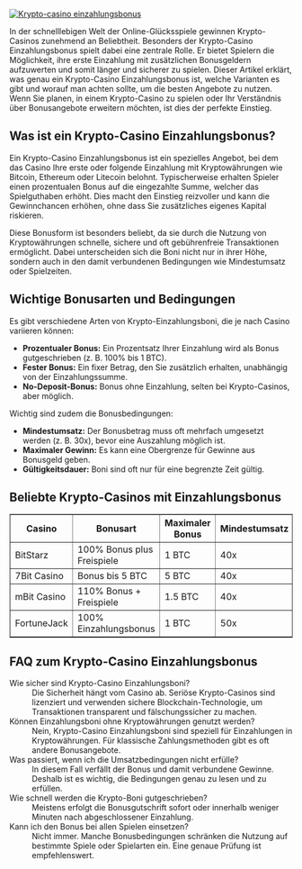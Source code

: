 [![Krypto-casino einzahlungsbonus](https://123-caf.pages.dev/gitsignup.png)](https://vrmoo.ru/Bt82HjjY)

<p>In der schnelllebigen Welt der Online-Glücksspiele gewinnen Krypto-Casinos zunehmend an Beliebtheit. Besonders der Krypto-Casino Einzahlungsbonus spielt dabei eine zentrale Rolle. Er bietet Spielern die Möglichkeit, ihre erste Einzahlung mit zusätzlichen Bonusgeldern aufzuwerten und somit länger und sicherer zu spielen. Dieser Artikel erklärt, was genau ein Krypto-Casino Einzahlungsbonus ist, welche Varianten es gibt und worauf man achten sollte, um die besten Angebote zu nutzen. Wenn Sie planen, in einem Krypto-Casino zu spielen oder Ihr Verständnis über Bonusangebote erweitern möchten, ist dies der perfekte Einstieg.</p>  <h2>Was ist ein Krypto-Casino Einzahlungsbonus?</h2> <p>Ein Krypto-Casino Einzahlungsbonus ist ein spezielles Angebot, bei dem das Casino Ihre erste oder folgende Einzahlung mit Kryptowährungen wie Bitcoin, Ethereum oder Litecoin belohnt. Typischerweise erhalten Spieler einen prozentualen Bonus auf die eingezahlte Summe, welcher das Spielguthaben erhöht. Dies macht den Einstieg reizvoller und kann die Gewinnchancen erhöhen, ohne dass Sie zusätzliches eigenes Kapital riskieren.</p> <p>Diese Bonusform ist besonders beliebt, da sie durch die Nutzung von Kryptowährungen schnelle, sichere und oft gebührenfreie Transaktionen ermöglicht. Dabei unterscheiden sich die Boni nicht nur in ihrer Höhe, sondern auch in den damit verbundenen Bedingungen wie Mindestumsatz oder Spielzeiten.</p>  <h2>Wichtige Bonusarten und Bedingungen</h2> <p>Es gibt verschiedene Arten von Krypto-Einzahlungsboni, die je nach Casino variieren können:</p> <ul>   <li><strong>Prozentualer Bonus:</strong> Ein Prozentsatz Ihrer Einzahlung wird als Bonus gutgeschrieben (z. B. 100% bis 1 BTC).</li>   <li><strong>Fester Bonus:</strong> Ein fixer Betrag, den Sie zusätzlich erhalten, unabhängig von der Einzahlungssumme.</li>   <li><strong>No-Deposit-Bonus:</strong> Bonus ohne Einzahlung, selten bei Krypto-Casinos, aber möglich.</li> </ul> <p>Wichtig sind zudem die Bonusbedingungen:</p> <ul>   <li><strong>Mindestumsatz:</strong> Der Bonusbetrag muss oft mehrfach umgesetzt werden (z. B. 30x), bevor eine Auszahlung möglich ist.</li>   <li><strong>Maximaler Gewinn:</strong> Es kann eine Obergrenze für Gewinne aus Bonusgeld geben.</li>   <li><strong>Gültigkeitsdauer:</strong> Boni sind oft nur für eine begrenzte Zeit gültig.</li> </ul>  <h2>Beliebte Krypto-Casinos mit Einzahlungsbonus</h2> <table border="1" cellspacing="0" cellpadding="6">   <thead>     <tr>       <th>Casino</th>       <th>Bonusart</th>       <th>Maximaler Bonus</th>       <th>Mindestumsatz</th>       <th>Akzeptierte Kryptowährungen</th>     </tr>   </thead>   <tbody>     <tr>       <td>BitStarz</td>       <td>100% Bonus plus Freispiele</td>       <td>1 BTC</td>       <td>40x</td>       <td>BTC, LTC, ETH, BCH</td>     </tr>     <tr>       <td>7Bit Casino</td>       <td>Bonus bis 5 BTC</td>       <td>5 BTC</td>       <td>40x</td>       <td>BTC, ETH, LTC</td>     </tr>     <tr>       <td>mBit Casino</td>       <td>110% Bonus + Freispiele</td>       <td>1.5 BTC</td>       <td>40x</td>       <td>BTC, ETH, LTC, DOGE</td>     </tr>     <tr>       <td>FortuneJack</td>       <td>100% Einzahlungsbonus</td>       <td>1 BTC</td>       <td>50x</td>       <td>BTC, ETH, LTC, XRP</td>     </tr>   </tbody> </table>  <h2>FAQ zum Krypto-Casino Einzahlungsbonus</h2> <dl>   <dt>Wie sicher sind Krypto-Casino Einzahlungsboni?</dt>   <dd>Die Sicherheit hängt vom Casino ab. Seriöse Krypto-Casinos sind lizenziert und verwenden sichere Blockchain-Technologie, um Transaktionen transparent und fälschungssicher zu machen.</dd>    <dt>Können Einzahlungsboni ohne Kryptowährungen genutzt werden?</dt>   <dd>Nein, Krypto-Casino Einzahlungsboni sind speziell für Einzahlungen in Kryptowährungen. Für klassische Zahlungsmethoden gibt es oft andere Bonusangebote.</dd>    <dt>Was passiert, wenn ich die Umsatzbedingungen nicht erfülle?</dt>   <dd>In diesem Fall verfällt der Bonus und damit verbundene Gewinne. Deshalb ist es wichtig, die Bedingungen genau zu lesen und zu erfüllen.</dd>    <dt>Wie schnell werden die Krypto-Boni gutgeschrieben?</dt>   <dd>Meistens erfolgt die Bonusgutschrift sofort oder innerhalb weniger Minuten nach abgeschlossener Einzahlung.</dd>    <dt>Kann ich den Bonus bei allen Spielen einsetzen?</dt>   <dd>Nicht immer. Manche Bonusbedingungen schränken die Nutzung auf bestimmte Spiele oder Spielarten ein. Eine genaue Prüfung ist empfehlenswert.</dd> </dl>